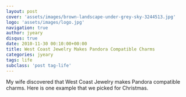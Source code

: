 ```yaml
---
layout: post
cover: 'assets/images/brown-landscape-under-grey-sky-3244513.jpg'
logo: 'assets/images/logo.jpg'
navigation: true
author: jyeary
disqus: true
date: 2010-11-30 00:10:00+00:00
title: West Coast Jewelry Makes Pandora Compatible Charms
categories: jyeary
tags: life
subclass: 'post tag-life'
---
```

My wife discovered that West Coast Jewelry makes Pandora compatible charms. Here is one example that we picked for Christmas.